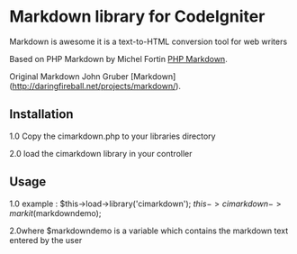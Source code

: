 Markdown library for CodeIgniter
====================
Markdown is awesome it is a text-to-HTML conversion tool for web writers

Based on PHP Markdown by Michel Fortin
[PHP Markdown](http://michelf.com/projects/php-markdown/).

Original Markdown
John Gruber
[Markdown] (http://daringfireball.net/projects/markdown/).



Installation
------------

1.0 Copy the cimarkdown.php to your libraries directory

2.0 load the cimarkdown library in your controller

Usage
-----
1.0 example : 
	$this->load->library('cimarkdown');
	$this->cimarkdown->markit($markdowndemo);
	
2.0where $markdowndemo is a variable which contains the markdown text entered by the user


